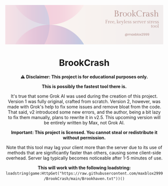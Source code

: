 <p align="center">
  <img src="https://raw.githubusercontent.com/maxblox2999/BrookCrash/assets/BC.png" alt="BrookCrash Demo">
</p>

<h1 align="center">BrookCrash</h1>

<p align="center">
  <strong>⚠️ Disclaimer: This project is for educational purposes only.</strong>
</p>

<p align="center">
  <strong>This is possibly the fastest tool there is.</strong>
</p>

<p align="center">
  It's true that some Grok AI was used during the creation of this project. Version 1 was fully original, crafted from scratch. Version 2, however, was made with Grok's help to fix some issues and remove bloat from the code. That said, v2 introduced some new errors, and the author, being a bit lazy to fix them manually, plans to rewrite it in v2.5. This upcoming version will be entirely written by Max, not Grok AI.
</p>

<p align="center">
  <strong>Important: This project is licensed. You cannot steal or redistribute it without permission.</strong>
</p>

<p align="center">
  Note that this tool may lag your client more than the server due to its use of methods that are significantly faster than others, causing some client-side overhead. Server lag typically becomes noticeable after 1-5 minutes of use.
</p>

<p align="center">
  <strong>This will work with the following loadstring:</strong><br>
  <code>loadstring(game:HttpGet("https://raw.githubusercontent.com/maxblox2999/BrookCrash/main/Brookhaven.txt"))()</code>
</p>
